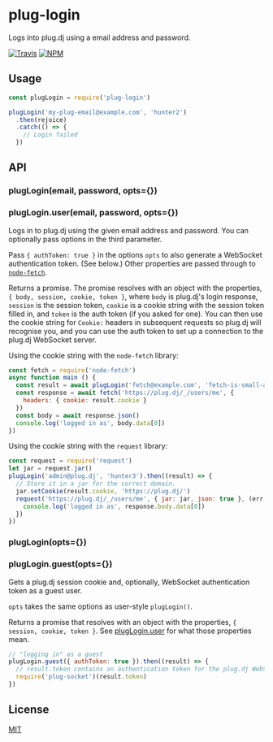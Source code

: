 plug-login
==========

Logs into plug.dj using a email address and password.

[![Travis](https://img.shields.io/travis/miniplug/plug-login.svg?style=flat-square)](https://travis-ci.org/miniplug/plug-login) [![NPM](https://img.shields.io/npm/v/plug-login.svg?style=flat-square)](https://npmjs.com/package/plug-login)

## Usage

```javascript
const plugLogin = require('plug-login')

plugLogin('my-plug-email@example.com', 'hunter2')
  .then(rejoice)
  .catch(() => {
    // Login failed
  })
```

## API

<a id="pluglogin-user"></a>
### plugLogin(email, password, opts={})
### plugLogin.user(email, password, opts={})

Logs in to plug.dj using the given email address and password. You can
optionally pass options in the third parameter.

Pass `{ authToken: true }` in the options `opts` to also generate a WebSocket
authentication token. (See below.) Other properties are passed through to
[`node-fetch`](https://github.com/bitinn/node-fetch).

Returns a promise. The promise resolves with an object with the properties,
`{ body, session, cookie, token }`, where `body` is plug.dj's login response,
`session` is the session token, `cookie` is a cookie string with the session
token filled in, and `token` is the auth token (if you asked for one). You can
then use the cookie string for `Cookie:` headers in subsequent requests so
plug.dj will recognise you, and you can use the auth token to set up a
connection to the plug.dj WebSocket server.

Using the cookie string with the `node-fetch` library:

```javascript
const fetch = require('node-fetch')
async function main () {
  const result = await plugLogin('fetch@example.com', 'fetch-is-small-and-good')
  const response = await fetch('https://plug.dj/_/users/me', {
    headers: { cookie: result.cookie }
  })
  const body = await response.json()
  console.log('logged in as', body.data[0])
})
```

Using the cookie string with the `request` library:

```javascript
const request = require('request')
let jar = request.jar()
plugLogin('admin@plug.dj', 'hunter3').then((result) => {
  // Store it in a jar for the correct domain.
  jar.setCookie(result.cookie, 'https://plug.dj/')
  request('https://plug.dj/_/users/me', { jar: jar, json: true }, (err, response) => {
    console.log('logged in as', response.body.data[0])
  })
})
```

<a id="pluglogin-guest"></a>
### plugLogin(opts={})
### plugLogin.guest(opts={})

Gets a plug.dj session cookie and, optionally, WebSocket authentication token
as a guest user.

`opts` takes the same options as user-style `plugLogin()`.

Returns a promise that resolves with an object with the properties,
`{ session, cookie, token }`. See [plugLogin.user](#pluglogin-user) for what
those properties mean.

```javascript
// "logging in" as a guest
plugLogin.guest({ authToken: true }).then((result) => {
  // result.token contains an authentication token for the plug.dj WebSocket.
  require('plug-socket')(result.token)
})
```

## License

[MIT](./LICENSE)
